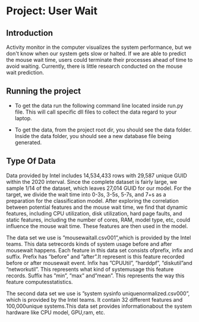 # Project: User Wait

## Introduction

Activity monitor in the computer visualizes the system performance, but we don't know when our system gets slow or halted. If we are able to predict the mouse wait time, users could terminate their processes ahead of time to avoid waiting. Currently, there is little research conducted on the mouse wait prediction.

## Running the project

- To get the data run the following command line located inside run.py file.
  This will call specific dll files to collect the data regard to your laptop.

- To get the data, from the project root dir, you should see the data folder.
  Inside the data folder, you should see a new database file being generated.

## Type Of Data

Data provided by Intel includes 14,534,433 rows with 29,587 unique GUID within the 2020 interval. Since the complete dataset is fairly large, we sample 1/14 of the dataset, which leaves 27,014 GUID for our model. For the target, we divide the wait time into 0-3s, 3-5s, 5-7s, and 7+s as a preparation for the classification model. After exploring the correlation between potential features and the mouse wait time, we find that dynamic features, including CPU utilization, disk utilization, hard page faults, and static features, including the number of cores, RAM, model type, etc, could influence the mouse wait time. These features are then used in the model.

The data set we use is ”mousewaitall.csv001”,which is provided by the Intel teams. This data setrecords kinds of system usage before and after mousewait happens. Each feature in this data set consists ofprefix, infix and suffix. Prefix has ”before” and ”after”.It represent is this feature recorded before or after mousewait event. Infix has ”CPUUtil”, ”harddpf”, ”diskutil”and ”networkutil”. This represents what kind of systemusage this feature records. Suffix has ”min”, ”max” and”mean”. This represents the way this feature computesstatistics.

The second data set we use is ”system sysinfo uniquenormalized.csv000”, which is provided by the Intel teams. It contain 32 different features and 100,000unique systems.This data set provides informationabout the system hardware like CPU model, GPU,ram, etc.
